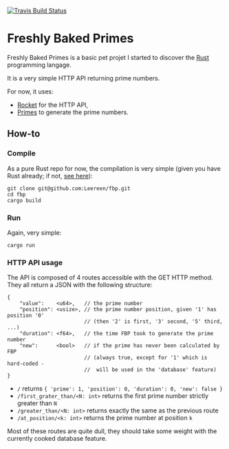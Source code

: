 [![Travis Build Status](https://travis-ci.com/Leereen/fbp.svg)](https://travis-ci.com/Leereen/fbp)
# Freshly Baked Primes

Freshly Baked Primes is a basic pet projet I started to discover the
[Rust](https://doc.rust-lang.org/book/) programming langage.

It is a very simple HTTP API returning prime numbers.

For now, it uses:

* [Rocket](https://rocket.rs/) for the HTTP API,
* [Primes](https://docs.rs/primes/0.3.0/primes/) to generate the prime numbers.


## How-to

### Compile

As a pure Rust repo for now, the compilation is very simple (given you have
Rust already; if not, [see here](https://www.rust-lang.org/tools/install)):

```
git clone git@github.com:Leereen/fbp.git
cd fbp
cargo build
```

### Run

Again, very simple:

```
cargo run
```

### HTTP API usage

The API is composed of 4 routes accessible with the GET HTTP method. They all
return a JSON with the following structure:

```
{
    "value":    <u64>,   // the prime number
    "position": <usize>, // the prime number position, given '1' has position '0'
                         // (then '2' is first, '3' second, '5' third, ...)
    "duration": <f64>,   // the time FBP took to generate the prime number
    "new":      <bool>   // if the prime has never been calculated by FBP
                         // (always true, except for '1' which is hard-coded -
                         //  will be used in the 'database' feature)
}
```

* `/` returns `{ 'prime': 1, 'position': 0, 'duration': 0, 'new': false }`
* `/first_grater_than/<N: int>` returns the first prime number strictly greater than `N`
* `/greater_than/<N: int>` returns exactly the same as the previous route
* `/at_position/<k: int>` returns the prime number at position `k`

Most of these routes are quite dull, they should take some weight with the
currently cooked database feature.